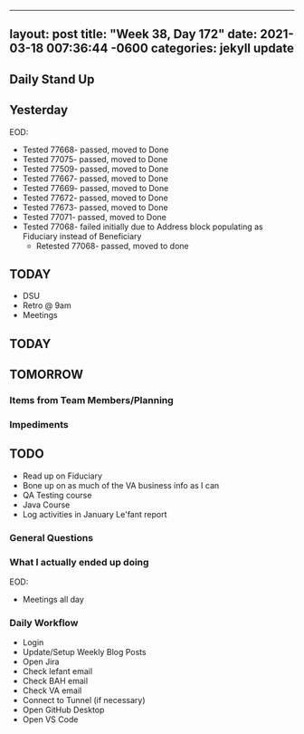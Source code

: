 
---
layout: post
title:  "Week 38, Day 172"
date:   2021-03-18 007:36:44 -0600
categories: jekyll update
---

## Daily Stand Up
## Yesterday
EOD:
* Tested 77668- passed, moved to Done
* Tested 77075- passed, moved to Done
* Tested 77509- passed, moved to Done
* Tested 77667- passed, moved to Done
* Tested 77669- passed, moved to Done
* Tested 77672- passed, moved to Done
* Tested 77673- passed, moved to Done
* Tested 77071- passed, moved to Done
* Tested 77068- failed initially due to Address block populating as Fiduciary instead of Beneficiary
  * Retested 77068- passed, moved to done
    

## TODAY
* DSU
* Retro @ 9am
* Meetings

## TODAY


## TOMORROW

### Items from Team Members/Planning

### Impediments
## TODO
* Read up on Fiduciary
* Bone up on as much of the VA business info as I can
* QA Testing course
* Java Course
* Log activities in January Le'fant report

### General Questions  

### What I actually ended up doing
EOD:
* Meetings all day

### Daily Workflow
* Login
* Update/Setup Weekly Blog Posts
* Open Jira
* Check lefant email
* Check BAH email
* Check VA email
* Connect to Tunnel (if necessary)
* Open GitHub Desktop
* Open VS Code